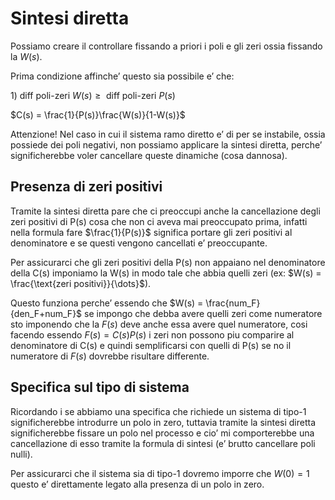# Sintesi diretta

Possiamo creare il controllare fissando a priori i poli e gli zeri ossia fissando la $W(s)$﻿.

Prima condizione affinche’ questo sia possibile e’ che:

$1)\text{ diff poli-zeri }W(s) \geq\text{ diff poli-zeri }P(s)$

$C(s) = \frac{1}{P(s)}\frac{W(s)}{1-W(s)}$

Attenzione! Nel caso in cui il sistema ramo diretto e’ di per se instabile, ossia possiede dei poli negativi, non possiamo applicare la sintesi diretta, perche’ significherebbe voler cancellare queste dinamiche (cosa dannosa).

## Presenza di zeri positivi

Tramite la sintesi diretta pare che ci preoccupi anche la cancellazione degli zeri positivi di P(s) cosa che non ci aveva mai preoccupato prima, infatti nella formula fare $\frac{1}{P(s)}$﻿ significa portare gli zeri positivi al denominatore e se questi vengono cancellati e’ preoccupante.

Per assicurarci che gli zeri positivi della P(s) non appaiano nel denominatore della C(s) imponiamo la W(s) in modo tale che abbia quelli zeri (ex: $W(s) = \frac{\text{zeri positivi}}{\dots}$﻿).

Questo funziona perche’ essendo che $W(s) = \frac{num_F}{den_F+num_F}$﻿ se impongo che debba avere quelli zeri come numeratore sto imponendo che la $F(s)$﻿ deve anche essa avere quel numeratore, cosi facendo essendo $F(s) =C(s)P(s)$﻿ i zeri non possono piu comparire al denominatore di C(s) e quindi semplificarsi con quelli di P(s) se no il numeratore di $F(s)$﻿ dovrebbe risultare differente.

## Specifica sul tipo di sistema

Ricordando i se abbiamo una specifica che richiede un sistema di tipo-1 significherebbe introdurre un polo in zero, tuttavia tramite la sintesi diretta significherebbe fissare un polo nel processo e cio’ mi comporterebbe una cancellazione di esso tramite la formula di sintesi (e’ brutto cancellare poli nulli).

Per assicurarci che il sistema sia di tipo-1 dovremo imporre che $W(0) = 1$﻿ questo e’ direttamente legato alla presenza di un polo in zero.
